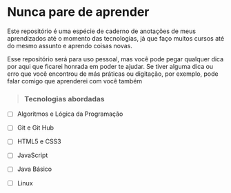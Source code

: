 # Nunca pare de aprender
Este repositório é uma espécie de caderno de anotações de meus aprendizados até o momento das tecnologias, já que faço muitos cursos até do mesmo assunto e aprendo coisas novas. 

Esse repositório será para uso pessoal, mas você pode pegar qualquer dica por aqui que ficarei honrada em poder te ajudar. Se tiver alguma dica ou erro que você encontrou de más práticas ou digitação, por exemplo, pode falar comigo que aprenderei com você também 

> ### Tecnologias abordadas

- [ ] Algoritmos e Lógica da Programação

- [ ] Git e Git Hub
- [ ] HTML5 e CSS3
- [ ] JavaScript
- [ ] Java Básico
- [ ] Linux

